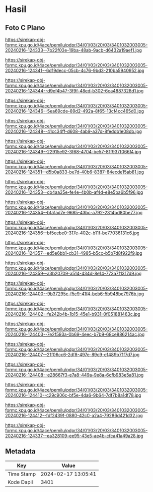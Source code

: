 # Hasil

## Foto C Plano

https://sirekap-obj-formc.kpu.go.id/4ace/pemilu/pdpr/34/01/03/20/03/3401032003005-20240216-124333--7b22f03e-19ba-48ab-9acb-d6432a19aef1.jpg

https://sirekap-obj-formc.kpu.go.id/4ace/pemilu/pdpr/34/01/03/20/03/3401032003005-20240216-124341--6d19decc-05cb-4c76-9bd3-210ba5940952.jpg

https://sirekap-obj-formc.kpu.go.id/4ace/pemilu/pdpr/34/01/03/20/03/3401032003005-20240216-124344--d9ef4b47-3f9f-48ed-b302-6ca4887328d1.jpg

https://sirekap-obj-formc.kpu.go.id/4ace/pemilu/pdpr/34/01/03/20/03/3401032003005-20240216-124346--5ea69cde-89d2-492a-8f65-13cf4cc465d0.jpg

https://sirekap-obj-formc.kpu.go.id/4ace/pemilu/pdpr/34/01/03/20/03/3401032003005-20240216-124348--41cc34ff-d608-4ab9-a37d-8feddb1e08db.jpg

https://sirekap-obj-formc.kpu.go.id/4ace/pemilu/pdpr/34/01/03/20/03/3401032003005-20240216-124349--22915e92-3f68-4704-be57-81f937f066f4.jpg

https://sirekap-obj-formc.kpu.go.id/4ace/pemilu/pdpr/34/01/03/20/03/3401032003005-20240216-124351--d5b0a833-be7d-40b6-8387-84ecde15ab81.jpg

https://sirekap-obj-formc.kpu.go.id/4ace/pemilu/pdpr/34/01/03/20/03/3401032003005-20240216-124353--cb4aa35e-fe4e-4b0b-af4d-e8e5ba6b5f96.jpg

https://sirekap-obj-formc.kpu.go.id/4ace/pemilu/pdpr/34/01/03/20/03/3401032003005-20240216-124354--bfa1ad7e-9685-43bc-a792-2314bd80be77.jpg

https://sirekap-obj-formc.kpu.go.id/4ace/pemilu/pdpr/34/01/03/20/03/3401032003005-20240216-124356--bf5eebe0-317e-402c-b11f-be77036131c6.jpg

https://sirekap-obj-formc.kpu.go.id/4ace/pemilu/pdpr/34/01/03/20/03/3401032003005-20240216-124357--ed5e6bb1-cb31-4985-b5cc-b5b7d8f922f9.jpg

https://sirekap-obj-formc.kpu.go.id/4ace/pemilu/pdpr/34/01/03/20/03/3401032003005-20240216-124359--a3b20709-a514-434d-8e14-773a7f1317d9.jpg

https://sirekap-obj-formc.kpu.go.id/4ace/pemilu/pdpr/34/01/03/20/03/3401032003005-20240216-124400--9b37295c-f5c9-41f4-beb6-5b948be7976b.jpg

https://sirekap-obj-formc.kpu.go.id/4ace/pemilu/pdpr/34/01/03/20/03/3401032003005-20240216-124402--fe242b4b-1b15-45e1-b931-0f051881463c.jpg

https://sirekap-obj-formc.kpu.go.id/4ace/pemilu/pdpr/34/01/03/20/03/3401032003005-20240216-124403--7e2f593a-0b69-4eec-b7b9-68ce886214ac.jpg

https://sirekap-obj-formc.kpu.go.id/4ace/pemilu/pdpr/34/01/03/20/03/3401032003005-20240216-124407--21f06cc6-2df8-497e-89c9-e1489b71f7d7.jpg

https://sirekap-obj-formc.kpu.go.id/4ace/pemilu/pdpr/34/01/03/20/03/3401032003005-20240216-124408--e28667f3-e7a8-449a-9e8a-6cfb983e5a81.jpg

https://sirekap-obj-formc.kpu.go.id/4ace/pemilu/pdpr/34/01/03/20/03/3401032003005-20240216-124410--c29c906c-bf5e-4da6-9b64-7df7b8a1df78.jpg

https://sirekap-obj-formc.kpu.go.id/4ace/pemilu/pdpr/34/01/03/20/03/3401032003005-20240216-124412--fdf2439f-0880-42c0-a2a4-79286d421d32.jpg

https://sirekap-obj-formc.kpu.go.id/4ace/pemilu/pdpr/34/01/03/20/03/3401032003005-20240216-124337--ea328109-ee95-43e5-ae4b-cfca41a49a28.jpg


## Metadata

| Key        | Value               |
| ---------- | ------------------- |
| Time Stamp | 2024-02-17 13:05:41 |
| Kode Dapil | 3401                |




